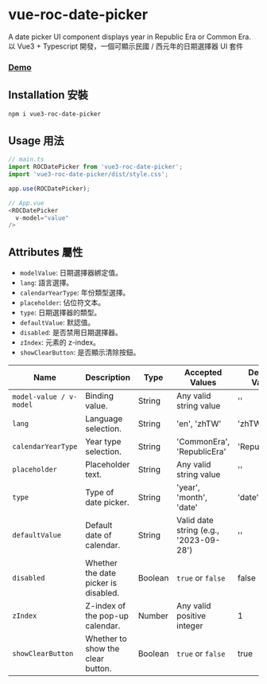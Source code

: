 # vue-roc-date-picker

A date picker UI component displays year in Republic Era or Common Era.<br>
以 Vue3 + Typescript 開發，一個可顯示民國 / 西元年的日期選擇器 UI 套件
### [Demo](https://melodiehsu.github.io/vue-roc-date-picker/)

## Installation 安裝
```sh
npm i vue3-roc-date-picker
```

## Usage 用法
```js
// main.ts
import ROCDatePicker from 'vue3-roc-date-picker';
import 'vue3-roc-date-picker/dist/style.css';

app.use(ROCDatePicker);
```

```js
// App.vue
<ROCDatePicker
  v-model="value"
/>
```

## Attributes 屬性
- `modelValue`: 日期選擇器綁定值。
- `lang`: 語言選擇。
- `calendarYearType`: 年份類型選擇。
- `placeholder`: 佔位符文本。
- `type`: 日期選擇器的類型。
- `defaultValue`: 默認值。
- `disabled`: 是否禁用日期選擇器。
- `zIndex`: 元素的 z-index。
- `showClearButton`: 是否顯示清除按鈕。

| Name                | Description                                | Type                   | Accepted Values                     | Default Value |
|---------------------|--------------------------------------------|------------------------|-------------------------------------|---------------|
| `model-value / v-model`| Binding value.                        | String                 | Any valid string value               | ''            |
| `lang`              | Language selection.                   | String                 | 'en', 'zhTW'                        | 'zhTW'        |
| `calendarYearType`  | Year type selection.                  | String                 | 'CommonEra', 'RepublicEra'         | 'RepublicEra' |
| `placeholder`       | Placeholder text.                     | String                 | Any valid string value               | ''            |
| `type`              | Type of date picker.                 | String                 | 'year', 'month', 'date'             | 'date'        |
| `defaultValue`      | Default date of calendar.            | String                 | Valid date string (e.g., '2023-09-28') | ''            |
| `disabled`          | Whether the date picker is disabled. | Boolean                | `true` or `false`                   | false         |
| `zIndex`            | Z-index of the pop-up calendar.      | Number                 | Any valid positive integer          | 1             |
| `showClearButton`   | Whether to show the clear button.    | Boolean                | `true` or `false`                   | true          |
